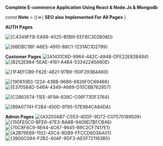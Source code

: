 

**Complete E-commerce Application Using React & Node.Js & Mongodb**


const **Note** = ()=>{
**SEO also Implemented For All Pages**
}

**AUTH Pages**

![{C4349FFB-EA98-4025-B5B9-EEFBC302B08D}](https://github.com/user-attachments/assets/58082cf1-c83d-487a-975c-92ae6a3c24c4)

![{6BDBC1BF-A6E5-4910-88C1-1231AC1D2799}](https://github.com/user-attachments/assets/1b2f5727-2949-4759-8fdf-4f625a2587d5)


**Customer Pages**
![{A1431C6D-9964-442C-A948-DFE22E82B494}](https://github.com/user-attachments/assets/017d33fb-d798-49ed-9931-4a66a4b1a954)
![{B252E984-5EAE-4161-A484-53342245A60E}](https://github.com/user-attachments/assets/539005c0-7939-4796-b588-1f224173755a)

![{1F4EFCB9-F62E-4821-97B9-150F293B4A60}](https://github.com/user-attachments/assets/dd4aad9b-473a-4f90-9e0f-41e70d214b20)

![{190610B3-1224-43BB-96B6-6826F0C69466}](https://github.com/user-attachments/assets/02ab91bd-3cc4-4f6f-98af-f5fdb48f3c0f)
![{E370584D-546A-4349-A689-D10C6B762957}](https://github.com/user-attachments/assets/1e05d66d-dd87-4bc0-a3bb-a1890432f51c)

![{C2863574-11EE-4F9A-839C-C06F73DF3764}](https://github.com/user-attachments/assets/43bf1a06-0742-4bb8-a8b0-8863b5871e81)


![{89A07741-F2B4-450D-9795-57E984CA84DA}](https://github.com/user-attachments/assets/1cccb882-e1b9-4bd1-9f2a-c14f1baf9e5e)



**Admin Pages**
![{A3200AB7-C553-4DDF-9D72-C07570189509}](https://github.com/user-attachments/assets/d58d8230-8eff-4b9f-9074-c9f8b871f8b2)
![{150FE0C0-BFE6-47E3-BA8B-9409D7BFCB46}](https://github.com/user-attachments/assets/860c21e0-1282-433e-93e9-952dc9ad9949)
![{70C8F6C9-8E64-4C67-9645-B9C2CF7417E1}](https://github.com/user-attachments/assets/7a6c4360-97d0-426c-a992-eca384313868)
![{A2B76E69-1102-45C4-8DB9-FFCCD603AA01}](https://github.com/user-attachments/assets/f5e807d6-d672-4b8f-b67d-dcc4afd2ac9d)
![{3900C094-F2B2-40AF-9DF3-AE0F721163B0}](https://github.com/user-attachments/assets/10dca115-bd21-497a-9d69-a1e32f13db50)

